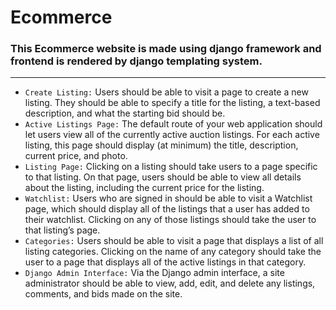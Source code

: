 # Ecommerce

### This Ecommerce website is made using django framework and frontend is rendered by django templating system.
***
- `Create Listing:` Users should be able to visit a page to create a new listing. They should be able to specify a title for the listing, a text-based description, and what the starting bid should be.
- `Active Listings Page:` The default route of your web application should let users view all of the currently active auction listings. For each active listing, this page should display (at minimum) the title, description, current price, and photo.
- `Listing Page:` Clicking on a listing should take users to a page specific to that listing. On that page, users should be able to view all details about the listing, including the current price for the listing.
- `Watchlist:` Users who are signed in should be able to visit a Watchlist page, which should display all of the listings that a user has added to their watchlist. Clicking on any of those listings should take the user to that listing’s page.
- `Categories:` Users should be able to visit a page that displays a list of all listing categories. Clicking on the name of any category should take the user to a page that displays all of the active listings in that category.
- `Django Admin Interface:` Via the Django admin interface, a site administrator should be able to view, add, edit, and delete any listings, comments, and bids made on the site.
